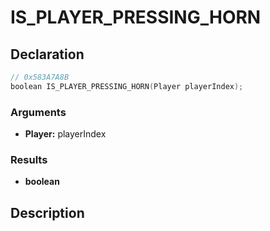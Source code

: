# IS_PLAYER_PRESSING_HORN

## Declaration
```cpp
// 0x583A7A8B
boolean IS_PLAYER_PRESSING_HORN(Player playerIndex);
```

### Arguments
- **Player:** playerIndex

### Results
- **boolean**

## Description
